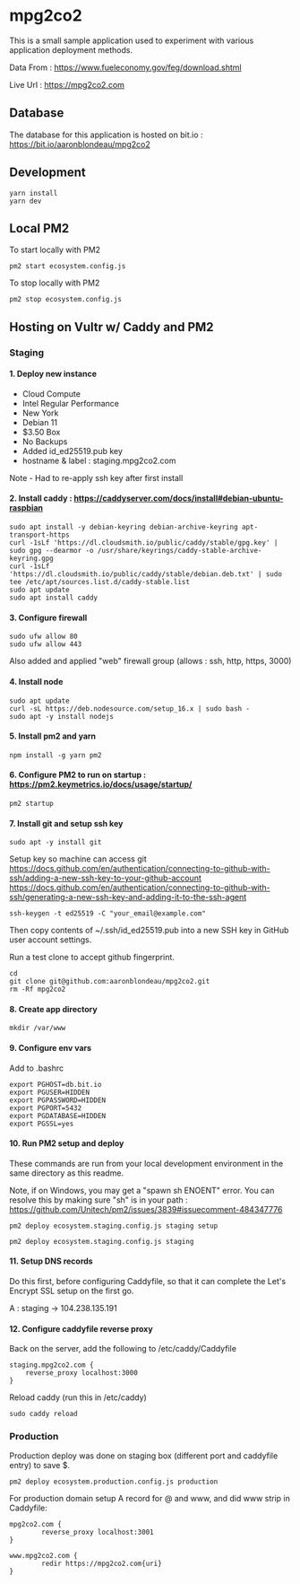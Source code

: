# mpg2co2

This is a small sample application used to experiment with various application deployment methods.

Data From : https://www.fueleconomy.gov/feg/download.shtml

Live Url : https://mpg2co2.com

## Database

The database for this application is hosted on bit.io : https://bit.io/aaronblondeau/mpg2co2

## Development

```
yarn install
yarn dev
```

## Local PM2

To start locally with PM2

```
pm2 start ecosystem.config.js
```

To stop locally with PM2

```
pm2 stop ecosystem.config.js
```

## Hosting on Vultr w/ Caddy and PM2

### Staging

#### 1. Deploy new instance
- Cloud Compute
- Intel Regular Performance
- New York
- Debian 11
- $3.50 Box
- No Backups
- Added id_ed25519.pub key
- hostname & label : staging.mpg2co2.com

Note - Had to re-apply ssh key after first install

#### 2. Install caddy : https://caddyserver.com/docs/install#debian-ubuntu-raspbian

```
sudo apt install -y debian-keyring debian-archive-keyring apt-transport-https
curl -1sLf 'https://dl.cloudsmith.io/public/caddy/stable/gpg.key' | sudo gpg --dearmor -o /usr/share/keyrings/caddy-stable-archive-keyring.gpg
curl -1sLf 'https://dl.cloudsmith.io/public/caddy/stable/debian.deb.txt' | sudo tee /etc/apt/sources.list.d/caddy-stable.list
sudo apt update
sudo apt install caddy
```

#### 3. Configure firewall

```
sudo ufw allow 80
sudo ufw allow 443
```

Also added and applied "web" firewall group (allows : ssh, http, https, 3000)

#### 4. Install node

```
sudo apt update
curl -sL https://deb.nodesource.com/setup_16.x | sudo bash -
sudo apt -y install nodejs
```

#### 5. Install pm2 and yarn

```
npm install -g yarn pm2
```

#### 6. Configure PM2 to run on startup : https://pm2.keymetrics.io/docs/usage/startup/

```
pm2 startup
```

#### 7. Install git and setup ssh key

```
sudo apt -y install git
```

Setup key so machine can access git https://docs.github.com/en/authentication/connecting-to-github-with-ssh/adding-a-new-ssh-key-to-your-github-account
https://docs.github.com/en/authentication/connecting-to-github-with-ssh/generating-a-new-ssh-key-and-adding-it-to-the-ssh-agent

```
ssh-keygen -t ed25519 -C "your_email@example.com"
```

Then copy contents of ~/.ssh/id_ed25519.pub into a new SSH key in GitHub user account settings.

Run a test clone to accept github fingerprint.

```
cd
git clone git@github.com:aaronblondeau/mpg2co2.git
rm -Rf mpg2co2
```

#### 8. Create app directory

```
mkdir /var/www
```

#### 9. Configure env vars

Add to .bashrc

```
export PGHOST=db.bit.io
export PGUSER=HIDDEN
export PGPASSWORD=HIDDEN
export PGPORT=5432
export PGDATABASE=HIDDEN
export PGSSL=yes
```

#### 10. Run PM2 setup and deploy

These commands are run from your local development environment in the same directory as this readme.

Note, if on Windows, you may get a "spawn sh ENOENT" error.  You can resolve this by making sure "sh" is in your path : https://github.com/Unitech/pm2/issues/3839#issuecomment-484347776

```
pm2 deploy ecosystem.staging.config.js staging setup
```

```
pm2 deploy ecosystem.staging.config.js staging
```

#### 11. Setup DNS records

Do this first, before configuring Caddyfile, so that it can complete the Let's Encrypt SSL setup on the first go.

A : staging -> 104.238.135.191

#### 12. Configure caddyfile reverse proxy

Back on the server, add the following to /etc/caddy/Caddyfile

```
staging.mpg2co2.com {
	reverse_proxy localhost:3000
}
```

Reload caddy (run this in /etc/caddy)

```
sudo caddy reload
```

### Production

Production deploy was done on staging box (different port and caddyfile entry) to save $.

```
pm2 deploy ecosystem.production.config.js production
```

For production domain setup A record for @ and www, and did www strip in Caddyfile:

```
mpg2co2.com {
        reverse_proxy localhost:3001
}

www.mpg2co2.com {
        redir https://mpg2co2.com{uri}
}
```